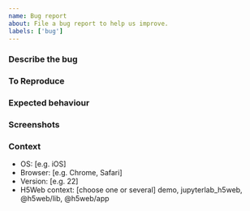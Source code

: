 ```yaml
---
name: Bug report
about: File a bug report to help us improve.
labels: ['bug']
---
```


### Describe the bug

<!-- A clear and concise description of what the bug is. -->

### To Reproduce

<!-- Steps to reproduce the behaviour:

1. Go to '...'
2. Click on '....'
3. Scroll down to '....'
4. See error -->

### Expected behaviour

<!-- A clear and concise description of what you expected to happen. -->

### Screenshots

<!-- If applicable, add screenshots to help explain your problem. -->

### Context

- OS: [e.g. iOS]
- Browser: [e.g. Chrome, Safari]
- Version: [e.g. 22]
- H5Web context: [choose one or several] demo, jupyterlab_h5web, @h5web/lib, @h5web/app
